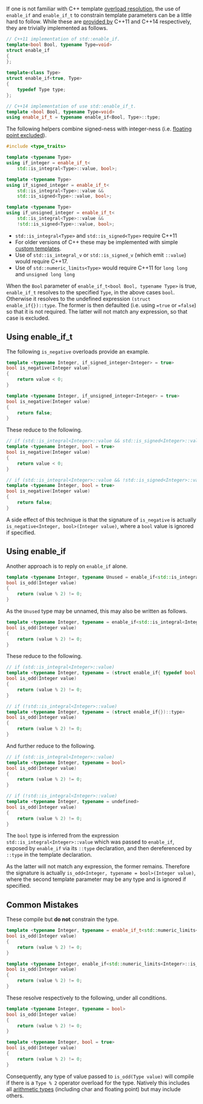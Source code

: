 If one is not familiar with C++ template [overload resolution](https://en.cppreference.com/w/cpp/language/overload_resolution), the use of `enable_if` and `enable_if_t` to constrain template parameters can be a little hard to follow. While these are [provided by](https://en.cppreference.com/w/cpp/types/enable_if) C++11 and C++14 respectively, they are trivially implemented as follows.
```cpp
// C++11 implementation of std::enable_if.
template<bool Bool, typename Type=void>
struct enable_if
{
};
 
template<class Type>
struct enable_if<true, Type>
{
    typedef Type type;
};

// C++14 implementation of use std::enable_if_t.
template <bool Bool, typename Type=void>
using enable_if_t = typename enable_if<Bool, Type>::type;
```
The following helpers combine signed-ness with integer-ness (i.e. [floating point excluded](https://en.cppreference.com/w/cpp/types/numeric_limits/is_integer)).
```cpp
#include <type_traits>

template <typename Type>
using if_integer = enable_if_t<
    std::is_integral<Type>::value, bool>;

template <typename Type>
using if_signed_integer = enable_if_t<
    std::is_integral<Type>::value &&
    std::is_signed<Type>::value, bool>;

template <typename Type>
using if_unsigned_integer = enable_if_t<
    std::is_integral<Type>::value &&
    !std::is_signed<Type>::value, bool>;
```
* `std::is_integral<Type>` and `std::is_signed<Type>` require C++11
* For older versions of C++ these may be implemented with simple [custom templates](https://en.cppreference.com/w/cpp/types/is_signed).
* Use of `std::is_integral_v` or `std::is_signed_v` (which emit `::value`) would require C++17.
* Use of `std::numeric_limits<Type>` would require C++11 for `long long` and `unsigned long long`

When the `Bool` parameter of `enable_if_t<bool Bool, typename Type>` is true, `enable_if_t` resolves to the specified `Type`, in the above cases `bool`. Otherwise it resolves to the undefined expression `(struct enable_if{})::type`. The former is then defaulted (i.e. using `=true` or `=false`) so that it is not required. The latter will not match any expression, so that case is excluded.

## Using enable_if_t

The following `is_negative` overloads provide an example.
```cpp
template <typename Integer, if_signed_integer<Integer> = true>
bool is_negative(Integer value)
{
    return value < 0;
}

template <typename Integer, if_unsigned_integer<Integer> = true>
bool is_negative(Integer value)
{
    return false;
}
```
These reduce to the following.
```cpp
// if (std::is_integral<Integer>::value && std::is_signed<Integer>::value)
template <typename Integer, bool = true>
bool is_negative(Integer value)
{
    return value < 0;
}

// if (std::is_integral<Integer>::value && !std::is_signed<Integer>::value)
template <typename Integer, bool = true>
bool is_negative(Integer value)
{
    return false;
}
```
A side effect of this technique is that the signature of `is_negative` is actually `is_negative<Integer, bool>(Integer value)`, where a `bool` value is ignored if specified.

## Using enable_if

Another approach is to reply on `enable_if` alone.
```cpp
template <typename Integer, typename Unused = enable_if<std::is_integral<Integer>::value>::type>
bool is_odd(Integer value)
{
    return (value % 2) != 0;
}
```
As the `Unused` type may be unnamed, this may also be written as follows. 
```cpp
template <typename Integer, typename = enable_if<std::is_integral<Integer>::value>::type>
bool is_odd(Integer value)
{
    return (value % 2) != 0;
}
```
These reduce to the following.
```cpp
// if (std::is_integral<Integer>::value)
template <typename Integer, typename = (struct enable_if{ typedef bool type; })::type>
bool is_odd(Integer value)
{
    return (value % 2) != 0;
}

// if (!std::is_integral<Integer>::value)
template <typename Integer, typename = (struct enable_if{})::type>
bool is_odd(Integer value)
{
    return (value % 2) != 0;
}
```
And further reduce to the following.
```cpp
// if (std::is_integral<Integer>::value)
template <typename Integer, typename = bool>
bool is_odd(Integer value)
{
    return (value % 2) != 0;
}

// if (!std::is_integral<Integer>::value)
template <typename Integer, typename = undefined>
bool is_odd(Integer value)
{
    return (value % 2) != 0;
}
```
The `bool` type is inferred from the expression `std::is_integral<Integer>::value` which was passed to `enable_if`, exposed by `enable_if` via its `::type` declaration, and then dereferenced by `::type` in the template declaration.

As the latter will not match any expression, the former remains. Therefore the signature is actually `is_odd<Integer, typename = bool>(Integer value)`, where the second template parameter may be any type and is ignored if specified.

## Common Mistakes
These compile but **do not** constrain the type.
```cpp
template <typename Integer, typename = enable_if_t<std::numeric_limits<Integer>::is_integer>>
bool is_odd(Integer value)
{
    return (value % 2) != 0;
}

template <typename Integer, enable_if<std::numeric_limits<Integer>::is_integer>::type = true>
bool is_odd(Integer value)
{
    return (value % 2) != 0;
}
```
These resolve respectively to the following, under all conditions.
```cpp
template <typename Integer, typename = bool>
bool is_odd(Integer value)
{
    return (value % 2) != 0;
}

template <typename Integer, bool = true>
bool is_odd(Integer value)
{
    return (value % 2) != 0;
}
```
Consequently, any type of value passed to `is_odd(Type value)` will compile if there is a `Type % 2` operator overload for the type. Natively this includes all [arithmetic types](https://en.cppreference.com/w/c/language/arithmetic_types) (including char and floating point) but may include others.